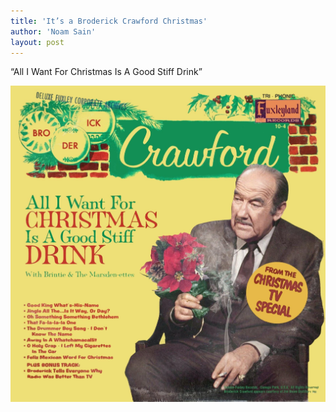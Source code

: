 ```yaml
---
title: 'It’s a Broderick Crawford Christmas'
author: 'Noam Sain'
layout: post
---
```


“All I Want For Christmas Is A Good Stiff Drink”

![Broderick Crawford on Fuxleyland Records](/assets/2020/2020-12-broderick-crawford-christmas-1.jpg "It’s a Broderick Crawford Christmas")
